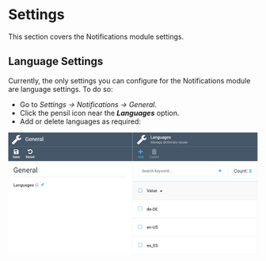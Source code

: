 # Settings
This section covers the Notifications module settings.

## Language Settings

Currently, the only settings you can configure for the Notifications module are language settings. To do so:

+ Go to *Settings -> Notifications -> General*.
+ Click the pensil icon near the ***Languages*** option.
+ Add or delete languages as required:

![Language settings](media/language-settings.png)